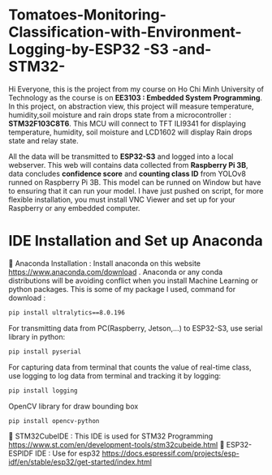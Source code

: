 # Tomatoes-Monitoring-Classification-with-Environment-Logging-by-ESP32 -S3 -and-STM32-

Hi Everyone, this is the project from my course on Ho Chi Minh University of Technology as the course is on **EE3103 : Embedded System Programming**. In this project, on abstraction view, this project will measure temperature, humidity,soil moisture and rain drops state from a microcontroller : **STM32F103C8T6**. This MCU will connect to TFT ILI9341 for displaying temperature, humidity, soil moisture and LCD1602 will display Rain drops state and relay state. 

All the data will be transmitted to **ESP32-S3** and logged into a local webserver. This web will contains data collected from **Raspberry Pi 3B**, data concludes **confidence score** and **counting class ID** from YOLOv8 runned on Raspberry Pi 3B. This model can be runned on Window but have to ensuring that it can run your model. I have just pushed on script, for more flexible installation, you must install VNC Viewer and set up for your Raspberry or any embedded computer.

# IDE Installation and Set up Anaconda
:pushpin: Anaconda Installation : Install anaconda on this website https://www.anaconda.com/download . Anaconda or any conda distributions will be avoiding conflict when you install Machine Learning or python packages. This is some of my package I used, command for download :
```bash
pip install ultralytics==8.0.196
```
For transmitting data from PC(Raspberry, Jetson,...) to ESP32-S3, use serial library in python:
```bash
pip install pyserial
```
For capturing data from terminal that counts the value of real-time class, use logging to log data from terminal and tracking it by logging:
```bash
pip install logging
```
OpenCV library for draw bounding box 
```bash
pip install opencv-python
```
:pushpin: STM32CubeIDE : This IDE is used for STM32 Programming https://www.st.com/en/development-tools/stm32cubeide.html 
:pushpin: ESP32- ESPIDF IDE : Use for esp32 https://docs.espressif.com/projects/esp-idf/en/stable/esp32/get-started/index.html



